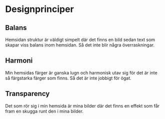 Designprinciper
=======================


Balans
-----------------------
Hemsidan struktur är väldigt simpelt där det finns en bild sedan text som skapar
viss balans inom hemsidan. Så det inte blir några överraskningar.

Harmoni
-----------------------
Min hemsidas färger är ganska lugn och harmonisk utav sig för det är inte så
färgstarka färger som finns. Så det är inte jobbigt för ögat.

Transparency
-----------------------
Det som rör sig i min hemsida är mina bilder där det finns en effekt som får fram en skugga runt den i mina bilder.
